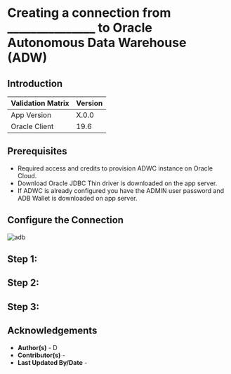 # Creating a connection from _______________ to  Oracle Autonomous Data Warehouse (ADW)


## **Introduction**


| Validation Matrix  | Version  |
| ------------- | ------------- |
| App Version  | X.0.0  |
| Oracle Client  | 19.6  |

## **Prerequisites**

- Required access and credits to provision ADWC instance on Oracle Cloud.
- Download Oracle JDBC Thin driver is downloaded on the app server.
- If ADWC is already configured you have the ADMIN user password and ADB Wallet is downloaded on app server.


## **Configure the Connection**

![adb](./images/botsupply-connection-steps-diagram.png)


## Step 1:   

## Step 2:   

## Step 3:   


## **Acknowledgements**
* **Author(s)** - D
* **Contributor(s)** -
* **Last Updated By/Date** -  
